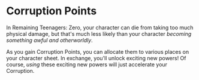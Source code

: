 # Corruption Points

In Remaining Teenagers: Zero, your character can die from taking too much physical damage, but that's
much less likely than your character _becoming something awful and otherworldly_.

As you gain Corruption Points, you can allocate them to various places on your character sheet. In exchange, you'll unlock exciting new powers! Of course, _using_ these exciting new powers will just accelerate your Corruption.
